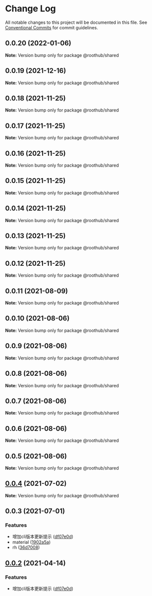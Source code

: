 # Change Log

All notable changes to this project will be documented in this file.
See [Conventional Commits](https://conventionalcommits.org) for commit guidelines.

## 0.0.20 (2022-01-06)

**Note:** Version bump only for package @roothub/shared





## 0.0.19 (2021-12-16)

**Note:** Version bump only for package @roothub/shared





## 0.0.18 (2021-11-25)

**Note:** Version bump only for package @roothub/shared





## 0.0.17 (2021-11-25)

**Note:** Version bump only for package @roothub/shared





## 0.0.16 (2021-11-25)

**Note:** Version bump only for package @roothub/shared





## 0.0.15 (2021-11-25)

**Note:** Version bump only for package @roothub/shared





## 0.0.14 (2021-11-25)

**Note:** Version bump only for package @roothub/shared





## 0.0.13 (2021-11-25)

**Note:** Version bump only for package @roothub/shared





## 0.0.12 (2021-11-25)

**Note:** Version bump only for package @roothub/shared





## 0.0.11 (2021-08-09)

**Note:** Version bump only for package @roothub/shared





## 0.0.10 (2021-08-06)

**Note:** Version bump only for package @roothub/shared





## 0.0.9 (2021-08-06)

**Note:** Version bump only for package @roothub/shared





## 0.0.8 (2021-08-06)

**Note:** Version bump only for package @roothub/shared





## 0.0.7 (2021-08-06)

**Note:** Version bump only for package @roothub/shared





## 0.0.6 (2021-08-06)

**Note:** Version bump only for package @roothub/shared





## 0.0.5 (2021-08-06)

**Note:** Version bump only for package @roothub/shared





## [0.0.4](http://gitlab.bighome360.com/frontend/rh/rh.js/compare/@roothub/shared@0.0.3...@roothub/shared@0.0.4) (2021-07-02)

**Note:** Version bump only for package @roothub/shared





## 0.0.3 (2021-07-01)


### Features

* 增加cli版本更新提示 ([df07e0d](http://gitlab.bighome360.com/frontend/rh/rh.js/commit/df07e0d38dc645d2528f9387a89587c0f29165f3))
* material ([1902a5a](http://gitlab.bighome360.com/frontend/rh/rh.js/commit/1902a5a3b395fda3b1fba07d4e654e4eb829ac7f))
* rh ([36d7008](http://gitlab.bighome360.com/frontend/rh/rh.js/commit/36d7008139e96decb8cb90716b6585e581dd9f2f))






## [0.0.2](http://gitlab.bighome360.com/frontend/rh/rh.js/compare/@rh/shared@0.0.1...@rh/shared@0.0.2) (2021-04-14)


### Features

* 增加cli版本更新提示 ([df07e0d](http://gitlab.bighome360.com/frontend/rh/rh.js/commit/df07e0d38dc645d2528f9387a89587c0f29165f3))
